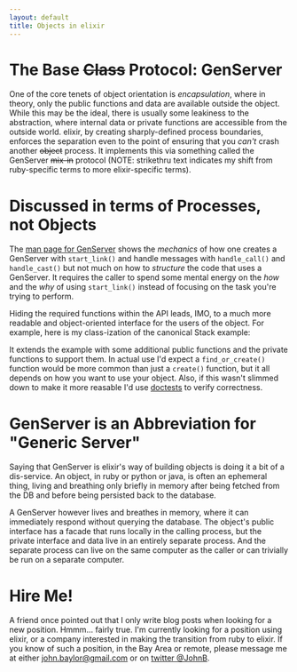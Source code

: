 ```yaml
---
layout: default
title: Objects in elixir
---
```

# The Base ~~Class~~ Protocol: GenServer

One of the core tenets of object orientation is _encapsulation_, 
where in theory, only the public functions and data are available outside the object.
While this may be the ideal, there is usually some leakiness to the abstraction,
where internal data or private functions are accessible from the outside world. 
elixir, by creating sharply-defined process boundaries, enforces the separation 
even to the point of ensuring that you *can't* crash another ~~object~~ process.
It implements this via something called the GenServer ~~mix-in~~ protocol 
(NOTE: strikethru text indicates my shift from ruby-specific terms to more
 elixir-specific terms).

# Discussed in terms of Processes, not Objects

The [man page for GenServer](https://hexdocs.pm/elixir/GenServer.html#module-client-server-apis) 
shows the _mechanics_ of how one creates a GenServer with `start_link()` and
handle messages with `handle_call()` and `handle_cast()` but not much on how to
_structure_ the code that uses a GenServer. It requires the caller to spend 
 some mental energy on
 the _how_ and the _why_ of using `start_link()` instead of focusing on
 the task you're trying to perform.

Hiding the required functions within the API leads, IMO, to a much more
 readable and object-oriented interface for the users of the object. 
 For example, here is my class-ization of the canonical Stack example:

<script src="https://gist.github.com/JohnB/4e224846aaaa8fa76cf4fed76a97a5b6.js"></script>

It extends the example with some additional public functions and the
 private functions to support them. In actual use I'd expect a `find_or_create()`
 function would be more common than just a `create()` function, but it
 all depends on how you want to use your object. Also, if this wasn't 
 slimmed down to make it more reasable I'd use 
 [doctests](https://hexdocs.pm/ex_unit/ExUnit.DocTest.html)
 to verify correctness.

# GenServer is an Abbreviation for "Generic Server"

Saying that GenServer is elixir's way of building objects is doing it a bit of
 a dis-service. An object, in ruby or python or java, is often an ephemeral thing,
 living and breathing only briefly in memory after being fetched from the
 DB and before being persisted back to the database.
 
A GenServer however lives and breathes in memory, where it can immediately respond without
 querying the database. The object's public interface has a facade that
 runs locally in the calling process, but the private interface 
 and data live in an entirely separate process. And the separate process can live on
 the same computer as the caller or can trivially be run on a separate computer. 
  
# Hire Me!

A friend once pointed out that I only write blog posts when looking for
a new position. Hmmm... fairly true. I'm currently looking for a position
using elixir, or a company interested in making the transition from ruby to elixir.
If you know of such a position, in the Bay Area or remote, please message
me at either john.baylor@gmail.com or on [twitter @JohnB](https://twitter.com/johnb).
